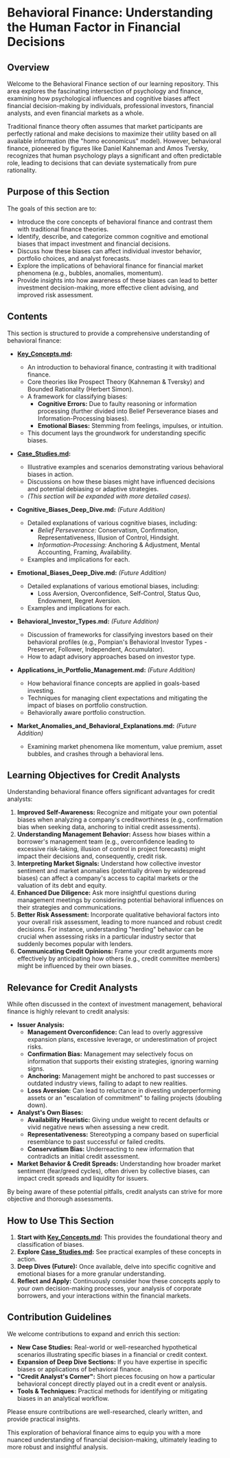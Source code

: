 # Behavioral Finance: Understanding the Human Factor in Financial Decisions

## Overview

Welcome to the Behavioral Finance section of our learning repository. This area explores the fascinating intersection of psychology and finance, examining how psychological influences and cognitive biases affect financial decision-making by individuals, professional investors, financial analysts, and even financial markets as a whole.

Traditional finance theory often assumes that market participants are perfectly rational and make decisions to maximize their utility based on all available information (the "homo economicus" model). However, behavioral finance, pioneered by figures like Daniel Kahneman and Amos Tversky, recognizes that human psychology plays a significant and often predictable role, leading to decisions that can deviate systematically from pure rationality.

## Purpose of this Section

The goals of this section are to:

*   Introduce the core concepts of behavioral finance and contrast them with traditional finance theories.
*   Identify, describe, and categorize common cognitive and emotional biases that impact investment and financial decisions.
*   Discuss how these biases can affect individual investor behavior, portfolio choices, and analyst forecasts.
*   Explore the implications of behavioral finance for financial market phenomena (e.g., bubbles, anomalies, momentum).
*   Provide insights into how awareness of these biases can lead to better investment decision-making, more effective client advising, and improved risk assessment.

## Contents

This section is structured to provide a comprehensive understanding of behavioral finance:

*   **[Key_Concepts.md](./Key_Concepts.md):**
    *   An introduction to behavioral finance, contrasting it with traditional finance.
    *   Core theories like Prospect Theory (Kahneman & Tversky) and Bounded Rationality (Herbert Simon).
    *   A framework for classifying biases:
        *   **Cognitive Errors:** Due to faulty reasoning or information processing (further divided into Belief Perseverance biases and Information-Processing biases).
        *   **Emotional Biases:** Stemming from feelings, impulses, or intuition.
    *   This document lays the groundwork for understanding specific biases.

*   **[Case_Studies.md](./Case_Studies.md):**
    *   Illustrative examples and scenarios demonstrating various behavioral biases in action.
    *   Discussions on how these biases might have influenced decisions and potential debiasing or adaptive strategies.
    *   *(This section will be expanded with more detailed cases).*

*   **Cognitive_Biases_Deep_Dive.md:** *(Future Addition)*
    *   Detailed explanations of various cognitive biases, including:
        *   *Belief Perseverance:* Conservatism, Confirmation, Representativeness, Illusion of Control, Hindsight.
        *   *Information-Processing:* Anchoring & Adjustment, Mental Accounting, Framing, Availability.
    *   Examples and implications for each.

*   **Emotional_Biases_Deep_Dive.md:** *(Future Addition)*
    *   Detailed explanations of various emotional biases, including:
        *   Loss Aversion, Overconfidence, Self-Control, Status Quo, Endowment, Regret Aversion.
    *   Examples and implications for each.

*   **Behavioral_Investor_Types.md:** *(Future Addition)*
    *   Discussion of frameworks for classifying investors based on their behavioral profiles (e.g., Pompian's Behavioral Investor Types - Preserver, Follower, Independent, Accumulator).
    *   How to adapt advisory approaches based on investor type.

*   **Applications_in_Portfolio_Management.md:** *(Future Addition)*
    *   How behavioral finance concepts are applied in goals-based investing.
    *   Techniques for managing client expectations and mitigating the impact of biases on portfolio construction.
    *   Behaviorally aware portfolio construction.

*   **Market_Anomalies_and_Behavioral_Explanations.md:** *(Future Addition)*
    *   Examining market phenomena like momentum, value premium, asset bubbles, and crashes through a behavioral lens.

## Learning Objectives for Credit Analysts

Understanding behavioral finance offers significant advantages for credit analysts:

1.  **Improved Self-Awareness:** Recognize and mitigate your own potential biases when analyzing a company's creditworthiness (e.g., confirmation bias when seeking data, anchoring to initial credit assessments).
2.  **Understanding Management Behavior:** Assess how biases within a borrower's management team (e.g., overconfidence leading to excessive risk-taking, illusion of control in project forecasts) might impact their decisions and, consequently, credit risk.
3.  **Interpreting Market Signals:** Understand how collective investor sentiment and market anomalies (potentially driven by widespread biases) can affect a company's access to capital markets or the valuation of its debt and equity.
4.  **Enhanced Due Diligence:** Ask more insightful questions during management meetings by considering potential behavioral influences on their strategies and communications.
5.  **Better Risk Assessment:** Incorporate qualitative behavioral factors into your overall risk assessment, leading to more nuanced and robust credit decisions. For instance, understanding "herding" behavior can be crucial when assessing risks in a particular industry sector that suddenly becomes popular with lenders.
6.  **Communicating Credit Opinions:** Frame your credit arguments more effectively by anticipating how others (e.g., credit committee members) might be influenced by their own biases.

## Relevance for Credit Analysts

While often discussed in the context of investment management, behavioral finance is highly relevant to credit analysis:

*   **Issuer Analysis:**
    *   **Management Overconfidence:** Can lead to overly aggressive expansion plans, excessive leverage, or underestimation of project risks.
    *   **Confirmation Bias:** Management may selectively focus on information that supports their existing strategies, ignoring warning signs.
    *   **Anchoring:** Management might be anchored to past successes or outdated industry views, failing to adapt to new realities.
    *   **Loss Aversion:** Can lead to reluctance in divesting underperforming assets or an "escalation of commitment" to failing projects (doubling down).
*   **Analyst's Own Biases:**
    *   **Availability Heuristic:** Giving undue weight to recent defaults or vivid negative news when assessing a new credit.
    *   **Representativeness:** Stereotyping a company based on superficial resemblance to past successful or failed credits.
    *   **Conservatism Bias:** Underreacting to new information that contradicts an initial credit assessment.
*   **Market Behavior & Credit Spreads:** Understanding how broader market sentiment (fear/greed cycles), often driven by collective biases, can impact credit spreads and liquidity for issuers.

By being aware of these potential pitfalls, credit analysts can strive for more objective and thorough assessments.

## How to Use This Section

1.  **Start with [Key_Concepts.md](./Key_Concepts.md):** This provides the foundational theory and classification of biases.
2.  **Explore [Case_Studies.md](./Case_Studies.md):** See practical examples of these concepts in action.
3.  **Deep Dives (Future):** Once available, delve into specific cognitive and emotional biases for a more granular understanding.
4.  **Reflect and Apply:** Continuously consider how these concepts apply to your own decision-making processes, your analysis of corporate borrowers, and your interactions within the financial markets.

## Contribution Guidelines

We welcome contributions to expand and enrich this section:

*   **New Case Studies:** Real-world or well-researched hypothetical scenarios illustrating specific biases in a financial or credit context.
*   **Expansion of Deep Dive Sections:** If you have expertise in specific biases or applications of behavioral finance.
*   **"Credit Analyst's Corner":** Short pieces focusing on how a particular behavioral concept directly played out in a credit event or analysis.
*   **Tools & Techniques:** Practical methods for identifying or mitigating biases in an analytical workflow.

Please ensure contributions are well-researched, clearly written, and provide practical insights.

This exploration of behavioral finance aims to equip you with a more nuanced understanding of financial decision-making, ultimately leading to more robust and insightful analysis.
